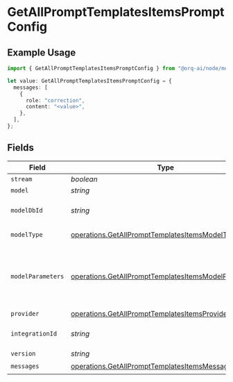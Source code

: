 # GetAllPromptTemplatesItemsPromptConfig

## Example Usage

```typescript
import { GetAllPromptTemplatesItemsPromptConfig } from "@orq-ai/node/models/operations";

let value: GetAllPromptTemplatesItemsPromptConfig = {
  messages: [
    {
      role: "correction",
      content: "<value>",
    },
  ],
};
```

## Fields

| Field                                                                                                                        | Type                                                                                                                         | Required                                                                                                                     | Description                                                                                                                  |
| ---------------------------------------------------------------------------------------------------------------------------- | ---------------------------------------------------------------------------------------------------------------------------- | ---------------------------------------------------------------------------------------------------------------------------- | ---------------------------------------------------------------------------------------------------------------------------- |
| `stream`                                                                                                                     | *boolean*                                                                                                                    | :heavy_minus_sign:                                                                                                           | N/A                                                                                                                          |
| `model`                                                                                                                      | *string*                                                                                                                     | :heavy_minus_sign:                                                                                                           | N/A                                                                                                                          |
| `modelDbId`                                                                                                                  | *string*                                                                                                                     | :heavy_minus_sign:                                                                                                           | The id of the resource                                                                                                       |
| `modelType`                                                                                                                  | [operations.GetAllPromptTemplatesItemsModelType](../../models/operations/getallprompttemplatesitemsmodeltype.md)             | :heavy_minus_sign:                                                                                                           | The type of the model                                                                                                        |
| `modelParameters`                                                                                                            | [operations.GetAllPromptTemplatesItemsModelParameters](../../models/operations/getallprompttemplatesitemsmodelparameters.md) | :heavy_minus_sign:                                                                                                           | Model Parameters: Not all parameters apply to every model                                                                    |
| `provider`                                                                                                                   | [operations.GetAllPromptTemplatesItemsProvider](../../models/operations/getallprompttemplatesitemsprovider.md)               | :heavy_minus_sign:                                                                                                           | N/A                                                                                                                          |
| `integrationId`                                                                                                              | *string*                                                                                                                     | :heavy_minus_sign:                                                                                                           | The id of the resource                                                                                                       |
| `version`                                                                                                                    | *string*                                                                                                                     | :heavy_minus_sign:                                                                                                           | N/A                                                                                                                          |
| `messages`                                                                                                                   | [operations.GetAllPromptTemplatesItemsMessages](../../models/operations/getallprompttemplatesitemsmessages.md)[]             | :heavy_check_mark:                                                                                                           | N/A                                                                                                                          |